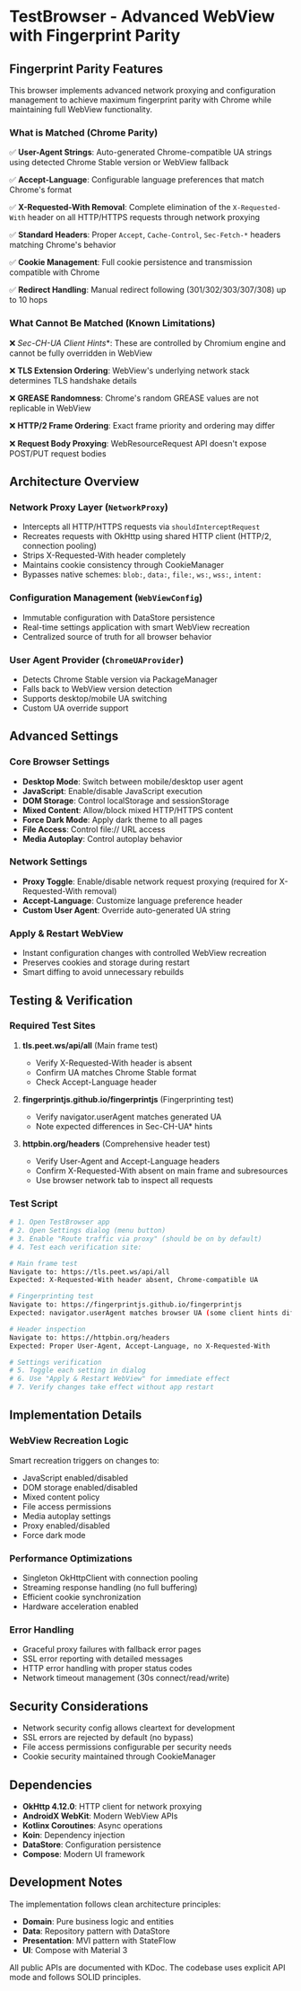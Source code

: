 # TestBrowser - Advanced WebView with Fingerprint Parity

## Fingerprint Parity Features

This browser implements advanced network proxying and configuration management to achieve maximum fingerprint parity with Chrome while maintaining full WebView functionality.

### What is Matched (Chrome Parity)

✅ **User-Agent Strings**: Auto-generated Chrome-compatible UA strings using detected Chrome Stable version or WebView fallback

✅ **Accept-Language**: Configurable language preferences that match Chrome's format

✅ **X-Requested-With Removal**: Complete elimination of the `X-Requested-With` header on all HTTP/HTTPS requests through network proxying

✅ **Standard Headers**: Proper `Accept`, `Cache-Control`, `Sec-Fetch-*` headers matching Chrome's behavior

✅ **Cookie Management**: Full cookie persistence and transmission compatible with Chrome

✅ **Redirect Handling**: Manual redirect following (301/302/303/307/308) up to 10 hops

### What Cannot Be Matched (Known Limitations)

❌ **Sec-CH-UA* Client Hints**: These are controlled by Chromium engine and cannot be fully overridden in WebView

❌ **TLS Extension Ordering**: WebView's underlying network stack determines TLS handshake details

❌ **GREASE Randomness**: Chrome's random GREASE values are not replicable in WebView

❌ **HTTP/2 Frame Ordering**: Exact frame priority and ordering may differ

❌ **Request Body Proxying**: WebResourceRequest API doesn't expose POST/PUT request bodies

## Architecture Overview

### Network Proxy Layer (`NetworkProxy`)
- Intercepts all HTTP/HTTPS requests via `shouldInterceptRequest`
- Recreates requests with OkHttp using shared HTTP client (HTTP/2, connection pooling)
- Strips X-Requested-With header completely
- Maintains cookie consistency through CookieManager
- Bypasses native schemes: `blob:`, `data:`, `file:`, `ws:`, `wss:`, `intent:`

### Configuration Management (`WebViewConfig`)
- Immutable configuration with DataStore persistence
- Real-time settings application with smart WebView recreation
- Centralized source of truth for all browser behavior

### User Agent Provider (`ChromeUAProvider`)
- Detects Chrome Stable version via PackageManager
- Falls back to WebView version detection
- Supports desktop/mobile UA switching
- Custom UA override support

## Advanced Settings

### Core Browser Settings
- **Desktop Mode**: Switch between mobile/desktop user agent
- **JavaScript**: Enable/disable JavaScript execution
- **DOM Storage**: Control localStorage and sessionStorage
- **Mixed Content**: Allow/block mixed HTTP/HTTPS content
- **Force Dark Mode**: Apply dark theme to all pages
- **File Access**: Control file:// URL access
- **Media Autoplay**: Control autoplay behavior

### Network Settings
- **Proxy Toggle**: Enable/disable network request proxying (required for X-Requested-With removal)
- **Accept-Language**: Customize language preference header
- **Custom User Agent**: Override auto-generated UA string

### Apply & Restart WebView
- Instant configuration changes with controlled WebView recreation
- Preserves cookies and storage during restart
- Smart diffing to avoid unnecessary rebuilds

## Testing & Verification

### Required Test Sites

1. **tls.peet.ws/api/all** (Main frame test)
   - Verify X-Requested-With header is absent
   - Confirm UA matches Chrome Stable format
   - Check Accept-Language header

2. **fingerprintjs.github.io/fingerprintjs** (Fingerprinting test)
   - Verify navigator.userAgent matches generated UA
   - Note expected differences in Sec-CH-UA* hints

3. **httpbin.org/headers** (Comprehensive header test)
   - Verify User-Agent and Accept-Language headers
   - Confirm X-Requested-With absent on main frame and subresources
   - Use browser network tab to inspect all requests

### Test Script

```bash
# 1. Open TestBrowser app
# 2. Open Settings dialog (menu button)
# 3. Enable "Route traffic via proxy" (should be on by default)
# 4. Test each verification site:

# Main frame test
Navigate to: https://tls.peet.ws/api/all
Expected: X-Requested-With header absent, Chrome-compatible UA

# Fingerprinting test  
Navigate to: https://fingerprintjs.github.io/fingerprintjs
Expected: navigator.userAgent matches browser UA (some client hints differences expected)

# Header inspection
Navigate to: https://httpbin.org/headers
Expected: Proper User-Agent, Accept-Language, no X-Requested-With

# Settings verification
# 5. Toggle each setting in dialog
# 6. Use "Apply & Restart WebView" for immediate effect
# 7. Verify changes take effect without app restart
```

## Implementation Details

### WebView Recreation Logic
Smart recreation triggers on changes to:
- JavaScript enabled/disabled
- DOM storage enabled/disabled  
- Mixed content policy
- File access permissions
- Media autoplay settings
- Proxy enabled/disabled
- Force dark mode

### Performance Optimizations
- Singleton OkHttpClient with connection pooling
- Streaming response handling (no full buffering)
- Efficient cookie synchronization
- Hardware acceleration enabled

### Error Handling
- Graceful proxy failures with fallback error pages
- SSL error reporting with detailed messages
- HTTP error handling with proper status codes
- Network timeout management (30s connect/read/write)

## Security Considerations

- Network security config allows cleartext for development
- SSL errors are rejected by default (no bypass)
- File access permissions configurable per security needs
- Cookie security maintained through CookieManager

## Dependencies

- **OkHttp 4.12.0**: HTTP client for network proxying
- **AndroidX WebKit**: Modern WebView APIs
- **Kotlinx Coroutines**: Async operations
- **Koin**: Dependency injection
- **DataStore**: Configuration persistence
- **Compose**: Modern UI framework

## Development Notes

The implementation follows clean architecture principles:
- **Domain**: Pure business logic and entities
- **Data**: Repository pattern with DataStore
- **Presentation**: MVI pattern with StateFlow
- **UI**: Compose with Material 3

All public APIs are documented with KDoc. The codebase uses explicit API mode and follows SOLID principles.
